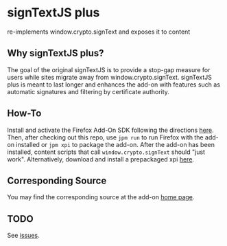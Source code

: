 signTextJS plus
===============

re-implements window.crypto.signText and exposes it to content

Why signTextJS plus?
--------------------
The goal of the original signTextJS is to provide a stop-gap measure for users
while sites migrate away from window.crypto.signText. signTextJS plus is meant
to last longer and enhances the add-on with features such as automatic
signatures and filtering by certificate authority.

How-To
------
Install and activate the Firefox Add-On SDK following the directions
[here](https://developer.mozilla.org/en-US/Add-ons/SDK/Tutorials/Installation).
Then, after checking out this repo, use `jpm run` to run Firefox with the
add-on installed or `jpm xpi` to package the add-on. After the add-on has been
installed, content scripts that call `window.crypto.signText` should "just
work".
Alternatively, download and install a prepackaged xpi
[here](https://addons.mozilla.org/en-US/firefox/addon/signtextjs-plus/).

Corresponding Source
--------------------
You may find the corresponding source at the add-on
[home page](https://github.com/jasp00/signTextJS).

TODO
----
See [issues](https://github.com/jasp00/signTextJS/issues).

